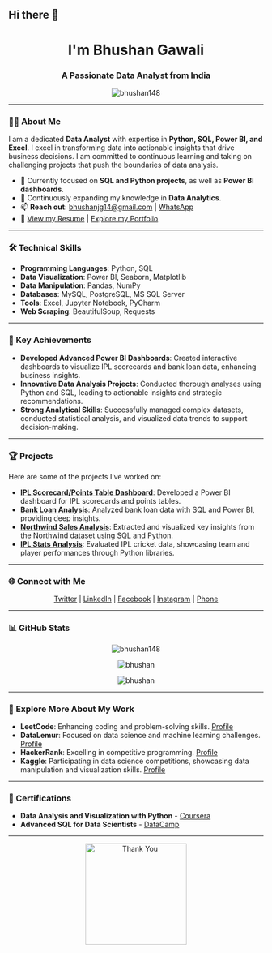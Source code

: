 ## Hi there 👋

<h1 align="center">I'm Bhushan Gawali</h1>
<h3 align="center">A Passionate Data Analyst from India</h3>

<p align="center">
  <img src="https://komarev.com/ghpvc/?username=bhushan148&label=Profile%20views&color=0e75b6&style=flat" alt="bhushan148" />
</p>

---

### 👨‍💻 About Me

I am a dedicated **Data Analyst** with expertise in **Python, SQL, Power BI, and Excel**. I excel in transforming data into actionable insights that drive business decisions. I am committed to continuous learning and taking on challenging projects that push the boundaries of data analysis.

- 🔭 Currently focused on **SQL and Python projects**, as well as **Power BI dashboards**.
- 🌱 Continuously expanding my knowledge in **Data Analytics**.
- 📫 **Reach out**: [bhushanjg14@gmail.com](mailto:bhushanjg14@gmail.com) | [WhatsApp](http://wa.me/+917743927365)
- 📝 [View my Resume](https://your-resume-link.com) | [Explore my Portfolio](https://bhushan148.github.io/Portfolio-Bhushan-Gawali/)

---

### 🛠️ Technical Skills

- **Programming Languages**: Python, SQL
- **Data Visualization**: Power BI, Seaborn, Matplotlib
- **Data Manipulation**: Pandas, NumPy
- **Databases**: MySQL, PostgreSQL, MS SQL Server
- **Tools**: Excel, Jupyter Notebook, PyCharm
- **Web Scraping**: BeautifulSoup, Requests

---

### 🌟 Key Achievements

- **Developed Advanced Power BI Dashboards**: Created interactive dashboards to visualize IPL scorecards and bank loan data, enhancing business insights.
- **Innovative Data Analysis Projects**: Conducted thorough analyses using Python and SQL, leading to actionable insights and strategic recommendations.
- **Strong Analytical Skills**: Successfully managed complex datasets, conducted statistical analysis, and visualized data trends to support decision-making.

---

### 🏆 Projects

Here are some of the projects I’ve worked on:

- **[IPL Scorecard/Points Table Dashboard](https://github.com/Bhushan148/IPL-Scorecard-Points-Table-Dashboard)**: Developed a Power BI dashboard for IPL scorecards and points tables.
- **[Bank Loan Analysis](https://github.com/Bhushan148/Bank-Loan-Analysis)**: Analyzed bank loan data with SQL and Power BI, providing deep insights.
- **[Northwind Sales Analysis](https://github.com/Bhushan148/Northwind-Sales-Analysis)**: Extracted and visualized key insights from the Northwind dataset using SQL and Python.
- **[IPL Stats Analysis](https://github.com/Bhushan148/IPL-Stats-Analysis)**: Evaluated IPL cricket data, showcasing team and player performances through Python libraries.

---

### 🌐 Connect with Me

<p align="center">
  <a href="https://x.com/Bhushan58619812?t=ypTn9S1wC7tqCiEE087AZg&s=08" target="_blank">Twitter</a> |
  <a href="https://www.linkedin.com/in/bhushan-gawali-97b645233?utm_source=share&utm_campaign=share_via&utm_content=profile&utm_medium=android_app" target="_blank">LinkedIn</a> |
  <a href="https://www.facebook.com/bhushan.gawali.568" target="_blank">Facebook</a> |
  <a href="http://instagram.com/bhushangawali_148" target="_blank">Instagram</a> |
  <a href="tel:7743927365" target="_blank">Phone</a>
</p>

---

### 📊 GitHub Stats

<p align="center">
  <img align="center" src="https://github-readme-stats.vercel.app/api?username=bhushan148&show_icons=true&locale=en&theme=dark" alt="bhushan148" />
</p>

<p align="center">
  <img align="center" src="https://github-readme-streak-stats.herokuapp.com/?user=bhushan148&theme=dark" alt="bhushan" />
</p>

<p align="center">
  <img align="center" src="https://github-readme-stats.vercel.app/api/top-langs?username=bhushan148&show_icons=true&locale=en&layout=compact&theme=dark" alt="bhushan" />
</p>

---

### 💼 Explore More About My Work

- **LeetCode**: Enhancing coding and problem-solving skills. [Profile](https://leetcode.com/u/bhushanjg14/)
- **DataLemur**: Focused on data science and machine learning challenges. [Profile](https://datalemur.com/profile)
- **HackerRank**: Excelling in competitive programming. [Profile](https://www.hackerrank.com/profile/bhushanjg14)
- **Kaggle**: Participating in data science competitions, showcasing data manipulation and visualization skills. [Profile](https://www.kaggle.com/bhushanjg14)

---

### 📜 Certifications

- **Data Analysis and Visualization with Python** - [Coursera](https://www.coursera.org/learn/python-data-analysis)
- **Advanced SQL for Data Scientists** - [DataCamp](https://www.datacamp.com/courses/advanced-sql-for-data-scientists)

---

<p align="center">
  <img src="https://camo.githubusercontent.com/a6baf8f6221d30650a9b2e58910f0ab582fc2641ef838b769b6b2b548f9c1614/68747470733a2f2f7777772e7369632e74756e6e6c2e6e65742e636f6d2f6469762d616c6c2d6172652f616c6c2d706f6c6c2e706e67" alt="Thank You" width="200"/>
</p>

